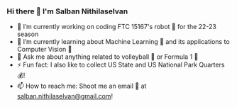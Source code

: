 ### Hi there 👋 I'm Salban Nithilaselvan
- 🔭 I’m currently working on coding FTC 15167's robot 🤖 for the 22-23 season
- 🌱 I’m currently learning about Machine Learning 🧠 and its applications to Computer Vision 📸
- 💬 Ask me about anything related to volleyball 🏐 or Formula 1 🏁
- ⚡ Fun fact: I also like to collect US State and US National Park Quarters 💰! 
- 📫 How to reach me: Shoot me an email 📧 at salban.nithilaselvan@gmail.com!

<!--
**spanini2/spanini2** is a ✨ _special_ ✨ repository because its `README.md` (this file) appears on your GitHub profile.

Here are some ideas to get you started:

- 🔭 I’m currently working on ...
- 🌱 I’m currently learning ...
- 👯 I’m looking to collaborate on ...
- 🤔 I’m looking for help with ...
- 💬 Ask me about ...
- 📫 How to reach me: ...
- 😄 Pronouns: ...
- ⚡ Fun fact: ...
-->

